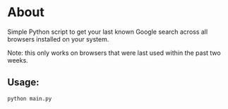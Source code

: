 # About

Simple Python script to get your last known Google search across all browsers installed on your system. 

Note: this only works on browsers that were last used within the past two weeks.

## Usage:

```bash
python main.py
```

